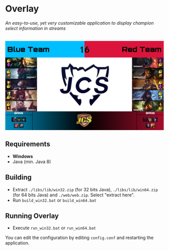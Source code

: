 # Overlay
###### An easy-to-use, yet very customizable application to display champion select information in streams

![Screenshot](overlay_screenshot.png "Screenshot")

## Requirements
- **Windows**
- Java (min. Java 8)

## Building
- Extract ``./libs/lib/win32.zip`` (for 32 bits Java), ``./libs/lib/win64.zip`` (for 64 bits Java) and ``./web/web.zip``. Select "extract here".
- Run ``build_win32.bat`` or ``build_win64.bat``

## Running Overlay
- Execute ``run_win32.bat`` or ``run_win64.bat``

You can edit the configuration by editing ``config.conf`` and restarting the application.